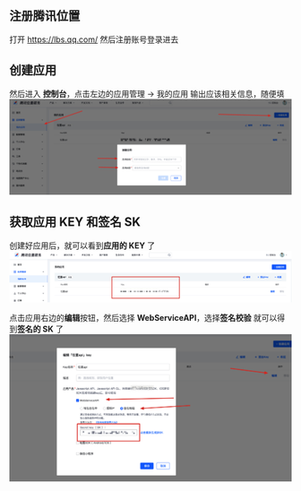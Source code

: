 ## 注册腾讯位置
打开 https://lbs.qq.com/ 
然后注册账号登录进去
## 创建应用
然后进入 **控制台**，点击左边的应用管理 -> 我的应用
输出应该相关信息，随便填
![应用管理](1.jpg)

## 获取应用 KEY 和签名 SK
创建好应用后，就可以看到**应用的 KEY** 了
![应用KEY](3.jpg)

点击应用右边的**编辑**按钮，然后选择 **WebServiceAPI**，选择**签名校验**
就可以得到**签名的 SK** 了
![签名SK](2.jpg)